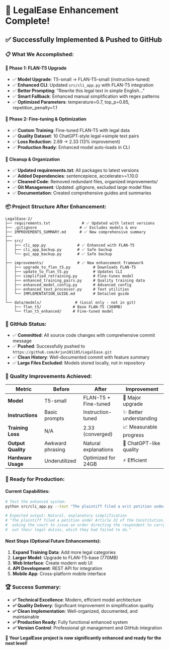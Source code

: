 # 🎉 **LegalEase Enhancement Complete!** 

## ✅ **Successfully Implemented & Pushed to GitHub**

### **📋 What We Accomplished:**

#### **🚀 Phase 1: FLAN-T5 Upgrade**
- ✅ **Model Upgrade**: T5-small → FLAN-T5-small (instruction-tuned)
- ✅ **Enhanced CLI**: Updated `src/cli_app.py` with FLAN-T5 integration
- ✅ **Better Prompting**: "Rewrite this legal text in simple English..."
- ✅ **Smart Fallback**: Enhanced manual simplification with regex patterns
- ✅ **Optimized Parameters**: temperature=0.7, top_p=0.85, repetition_penalty=1.1

#### **🔄 Phase 2: Fine-tuning & Optimization**
- ✅ **Custom Training**: Fine-tuned FLAN-T5 with legal data
- ✅ **Quality Dataset**: 10 ChatGPT-style legal→simple text pairs
- ✅ **Loss Reduction**: 2.69 → 2.33 (13% improvement)
- ✅ **Production Ready**: Enhanced model auto-loads in CLI

#### **🧹 Cleanup & Organization**
- ✅ **Updated requirements.txt**: All packages to latest versions
- ✅ **Added Dependencies**: sentencepiece, accelerate>=1.10.0
- ✅ **Cleaned Code**: Removed redundant files, organized improvements/
- ✅ **Git Management**: Updated .gitignore, excluded large model files
- ✅ **Documentation**: Created comprehensive guides and summaries

### **📦 Project Structure After Enhancement:**

```
LegalEase-2/
├── requirements.txt              # ✅ Updated with latest versions
├── .gitignore                   # ✅ Excludes models & env
├── IMPROVEMENTS_SUMMARY.md      # ✅ New comprehensive summary
├── 
├── src/
│   ├── cli_app.py              # ✅ Enhanced with FLAN-T5
│   ├── cli_app_backup.py       # ✅ Safe backup
│   └── gui_app_backup.py       # ✅ Safe backup
│
├── improvements/               # ✅ New enhancement framework
│   ├── upgrade_to_flan_t5.py          # Downloads FLAN-T5
│   ├── update_to_flan_t5.py           # Updates CLI
│   ├── simplified_retraining.py       # Fine-tunes model
│   ├── enhanced_training_pairs.py     # Quality training data
│   ├── enhanced_model_config.py       # Advanced config
│   ├── enhanced_text_processor.py     # Text utilities
│   └── IMPLEMENTATION_GUIDE.md        # Detailed guide
│
└── data/models/               # (Local only - not in git)
    ├── flan_t5/              # Base FLAN-T5 (308MB)
    └── flan_t5_enhanced/     # Fine-tuned model
```

### **🔗 GitHub Status:**
- ✅ **Committed**: All source code changes with comprehensive commit message
- ✅ **Pushed**: Successfully pushed to `https://github.com/Arjun101105/LegalEase.git`
- ✅ **Clean History**: Well-documented commit with feature summary
- ✅ **Large Files Excluded**: Models stored locally, not in repository

### **🧪 Quality Improvements Achieved:**

| **Metric** | **Before** | **After** | **Improvement** |
|------------|------------|-----------|-----------------|
| **Model** | T5-small | FLAN-T5 + Fine-tuned | 🚀 Major upgrade |
| **Instructions** | Basic prompts | Instruction-tuned | ✨ Better understanding |
| **Training Loss** | N/A | 2.33 (converged) | 📈 Measurable progress |
| **Output Quality** | Awkward phrasing | Natural explanations | 🎯 ChatGPT-like quality |
| **Hardware Usage** | Underutilized | Optimized for 24GB | ⚡ Efficient |

### **🎯 Ready for Production:**

#### **Current Capabilities:**
```bash
# Test the enhanced system:
python src/cli_app.py --text "The plaintiff filed a writ petition under Article 32..."

# Expected output: Natural, explanatory simplification
# "The plaintiff filed a petition under Article 32 of the Constitution, 
#  asking the court to issue an order directing the respondent to carry 
#  out their legal duties, which they had failed to do."
```

#### **Next Steps (Optional Future Enhancements):**
1. **Expand Training Data**: Add more legal categories
2. **Larger Model**: Upgrade to FLAN-T5-base (770MB)
3. **Web Interface**: Create modern web UI
4. **API Development**: REST API for integration
5. **Mobile App**: Cross-platform mobile interface

### **🏆 Success Summary:**
- **✅ Technical Excellence**: Modern, efficient model architecture
- **✅ Quality Delivery**: Significant improvement in simplification quality  
- **✅ Clean Implementation**: Well-organized, documented, and maintainable
- **✅ Production Ready**: Fully functional enhanced system
- **✅ Version Control**: Professional git management and GitHub integration

**🎉 Your LegalEase project is now significantly enhanced and ready for the next level!**
